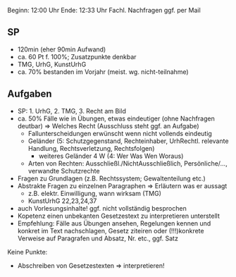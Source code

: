 Beginn: 12:00 Uhr
Ende: 12:33 Uhr 
Fachl. Nachfragen ggf. per Mail

## SP

* 120min (eher 90min Aufwand)
* ca. 60 Pt f. 100%; Zusatzpunkte denkbar
* TMG, UrhG, KunstUrhG
* ca. 70% bestanden im Vorjahr (meist. wg. nicht-teilnahme)

## Aufgaben

* SP: 1. UrhG, 2. TMG, 3. Recht am Bild
* ca. 50% Fälle wie in Übungen, etwas eindeutiger (ohne Nachfragen deutbar) => Welches Recht (Ausschluss steht ggf. an Aufgabe)
  + Fallunterscheidungen erwünscht wenn nicht vollends eindeutig
  + Geländer (5: Schutzgegenstand, Rechteinhaber, UrhRechtl. relevante Handlung, Rechtsverletzung, Rechtsfolgen)
    - weiteres Geländer 4 W (4: Wer Was Wen Woraus)
  + Arten von Rechten: Ausschließl./NichtAusschließlich, Persönliche/…, verwandte Schutzrechte
* Fragen zu Grundlagen (z.B. Rechtssystem; Gewaltenteilung etc.)
* Abstrakte Fragen zu einzelnen Paragraphen => Erläutern was er aussagt
  + z.B. elektr. Einwilligung, wann wirksam (TMG)
  + KunstUrhG	22,23,24,37
* auch Vorlesungsinhalte! ggf. nicht vollständig besprochen
* Kopetenz einen unbekanten Gesetzestext zu interpretieren unterstellt
* Empfehlung: Fälle aus Übungen ansehen, Regelungen kennen und konkret im Text nachschlagen, Gesetz ziteiren oder (!!!)konkrete Verweise auf Paragrafen und Absatz, Nr. etc., ggf. Satz

Keine Punkte:
* Abschreiben von Gesetzestexten => interpretieren!
